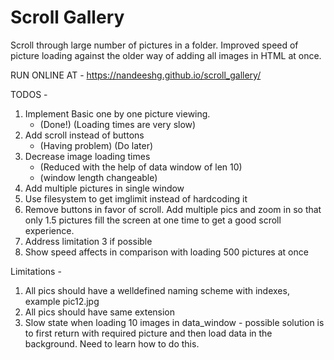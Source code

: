 # Scroll Gallery
Scroll through large number of pictures in a folder.
Improved speed of picture loading against the older way of adding all images in HTML at once.

RUN ONLINE AT - 
https://nandeeshg.github.io/scroll_gallery/

TODOS - 

1. Implement Basic one by one picture viewing.
    - (Done!) (Loading times are very slow)
2. Add scroll instead of buttons 
    - (Having problem) (Do later)
3. Decrease image loading times
    - (Reduced with the help of data window of len 10)
    - (window length changeable)
4. Add multiple pictures in single window
5. Use filesystem to get imglimit instead of hardcoding it 
6. Remove buttons in favor of scroll. Add multiple pics and zoom in so that only 1.5 pictures fill the screen at one time to get a good scroll experience.
7. Address limitation 3 if possible
8. Show speed affects in comparison with loading 500 pictures at once

Limitations - 
1. All pics should have a welldefined naming scheme with indexes, example pic12.jpg
2. All pics should have same extension
3. Slow state when loading 10 images in data_window - possible solution is to first return with required picture and then load data in the background. Need to learn how to do this.

